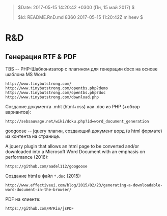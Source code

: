 >
> $Date: 2017-05-15 14:20:42 +0300 (Пн, 15 май 2017) $
>
> $Id: README.RnD.md 8360 2017-05-15 11:20:42Z miheev $
>

R&D
===

Генерация RTF & PDF
-------------------

TBS -- PHP-Шаблонизатор с плагином для генерации docx на основе шаблона MS Word:

    http://www.tinybutstrong.com/
    http://www.tinybutstrong.com/opentbs.php?demo
    http://www.tinybutstrong.com/opentbs.php?doc
    http://www.tinybutstrong.com/download.php

Создание документа .mht (html+css) как .doc из PHP (+обзор вариантов):

    http://sebsauvage.net/wiki/doku.php?id=word_document_generation

googoose -- jquery плагин, создающий документ ворд (в html формате) из контента на странице.

A jquery plugin that allows an html page to be converted and/or downloaded into a Microsoft Word Document with an emphasis on performance (2016):

    https://github.com/aadel112/googoose

Создание html в файл `*.doc` (2015):

    http://www.effectiveui.com/blog/2015/02/23/generating-a-downloadable-word-document-in-the-browser/

PDF на клиенте:

    https://github.com/MrRio/jsPDF

